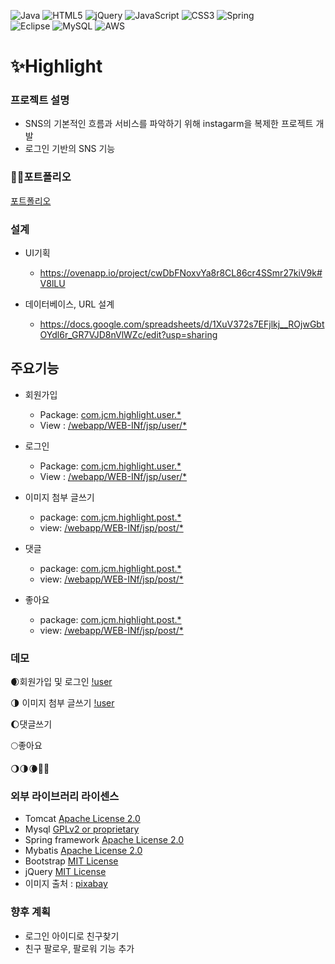 ![Java](https://img.shields.io/badge/java-%23ED8B00.svg?style=for-the-badge&logo=java&logoColor=white)
![HTML5](https://img.shields.io/badge/html5-%23E34F26.svg?style=for-the-badge&logo=html5&logoColor=white)
![jQuery](https://img.shields.io/badge/jquery-%230769AD.svg?style=for-the-badge&logo=jquery&logoColor=white)
![JavaScript](https://img.shields.io/badge/javascript-%23323330.svg?style=for-the-badge&logo=javascript&logoColor=%23F7DF1E)
![CSS3](https://img.shields.io/badge/css3-%231572B6.svg?style=for-the-badge&logo=css3&logoColor=white)
![Spring](https://img.shields.io/badge/spring-%236DB33F.svg?style=for-the-badge&logo=spring&logoColor=white)  
![Eclipse](https://img.shields.io/badge/Eclipse-FE7A16.svg?style=for-the-badge&logo=Eclipse&logoColor=white)
![MySQL](https://img.shields.io/badge/mysql-%2300f.svg?style=for-the-badge&logo=mysql&logoColor=white)
![AWS](https://img.shields.io/badge/AWS-%23FF9900.svg?style=for-the-badge&logo=amazon-aws&logoColor=white)


# ✨Highlight



### 프로젝트 설명


- SNS의 기본적인 흐름과 서비스를 파악하기 위해 instagarm을 복제한 프로젝트 개발
- 로그인 기반의 SNS 기능


### 👩‍💼포트폴리오


[포트폴리오]



### 설계

- UI기획
   * https://ovenapp.io/project/cwDbFNoxvYa8r8CL86cr4SSmr27kiV9k#V8lLU

- 데이터베이스, URL 설계
   * https://docs.google.com/spreadsheets/d/1XuV372s7EFjlkj__ROjwGbtOYdl6r_GR7VJD8nVlWZc/edit?usp=sharing


## 주요기능

* 회원가입
  * Package: [com.jcm.highlight.user.*](https://github.com/2jeong2/Highlight/tree/develop/src/main/java/com/jcm/highlight/user)
  * View : [/webapp/WEB-INf/jsp/user/*](https://github.com/2jeong2/Highlight/blob/develop/src/main/webapp/WEB-INF/jsp/user/signUp.jsp)

* 로그인
  * Package: [com.jcm.highlight.user.*](https://github.com/2jeong2/Highlight/tree/develop/src/main/java/com/jcm/highlight/user)
  * View : [/webapp/WEB-INf/jsp/user/*](https://github.com/2jeong2/Highlight/blob/develop/src/main/webapp/WEB-INF/jsp/user/signIn.jsp)
 
* 이미지 첨부 글쓰기 
  * package: [com.jcm.highlight.post.*](https://github.com/2jeong2/Highlight/tree/develop/src/main/java/com/jcm/highlight/post)
  * view: [/webapp/WEB-INf/jsp/post/*](https://github.com/2jeong2/Highlight/blob/develop/src/main/webapp/WEB-INF/jsp/post/timelineView.jsp)

* 댓글 
  * package: [com.jcm.highlight.post.*](https://github.com/2jeong2/Highlight/tree/develop/src/main/java/com/jcm/highlight/post)
  * view: [/webapp/WEB-INf/jsp/post/*](https://github.com/2jeong2/Highlight/blob/develop/src/main/webapp/WEB-INF/jsp/post/timelineView.jsp)

* 좋아요 
  * package: [com.jcm.highlight.post.*](https://github.com/2jeong2/Highlight/tree/develop/src/main/java/com/jcm/highlight/post)
  * view: [/webapp/WEB-INf/jsp/post/*](https://github.com/2jeong2/Highlight/blob/develop/src/main/webapp/WEB-INF/jsp/post/timelineView.jsp)
  

### 데모

🌒회원가입 및 로그인 
[!user](demo/user.gif)

🌗 이미지 첨부 글쓰기
[!user](demo/post.gif)

🌔댓글쓰기

🌕좋아요 

🌖🌗🌘🌙🌚





### 외부 라이브러리 라이센스
* Tomcat [Apache License 2.0](https://www.apache.org/licenses/LICENSE-2.0) 
* Mysql [GPLv2 or proprietary](https://www.gnu.org/licenses/gpl-3.0.html)
* Spring framework [Apache License 2.0](https://www.apache.org/licenses/LICENSE-2.0)  
* Mybatis [Apache License 2.0](https://www.apache.org/licenses/LICENSE-2.0)
* Bootstrap [MIT License](https://opensource.org/licenses/MIT)
* jQuery [MIT License](https://opensource.org/licenses/MIT)
* 이미지 출처 : [pixabay](https://pixabay.com/ko/)


### 향후 계획

- 로그인 아이디로 친구찾기
- 친구 팔로우, 팔로워 기능 추가 


 [포트폴리오]: <https://github.com/portfolio.pdf>
